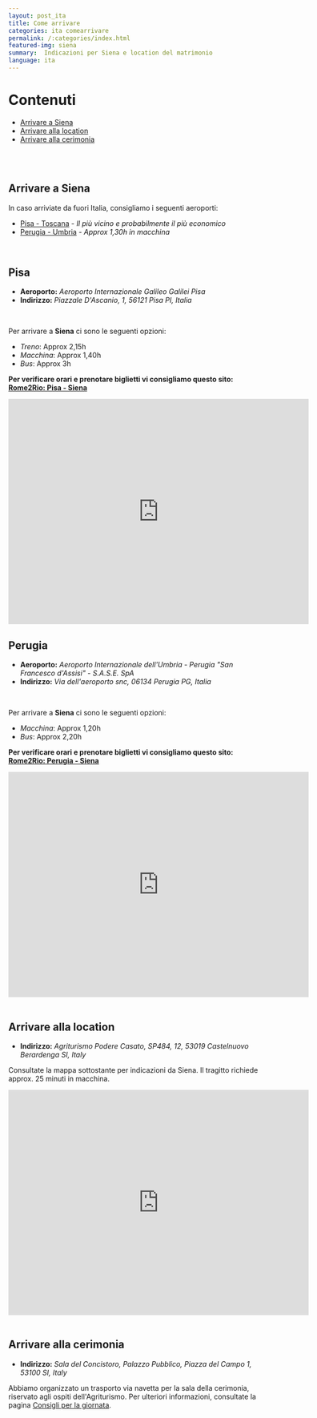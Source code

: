 ```yaml
---
layout: post_ita
title: Come arrivare
categories: ita comearrivare
permalink: /:categories/index.html
featured-img: siena
summary:  Indicazioni per Siena e location del matrimonio
language: ita
---
```

# Contenuti

* [Arrivare a Siena](#arrivare-a-siena) 
* [Arrivare alla location](#arrivare-alla-location) 
* [Arrivare alla cerimonia](#arrivare-alla-cerimonia) 
<br> 
<br> 


## Arrivare a Siena

In caso arriviate da fuori Italia, consigliamo i seguenti aeroporti:

* [Pisa - Toscana](#pisa) - *Il più  vicino e probabilmente il più  economico*
* [Perugia - Umbria](#perugia) - *Approx 1,30h in macchina*

<br>

## Pisa

* **Aeroporto:** *Aeroporto Internazionale Galileo Galilei Pisa*
* **Indirizzo:** *Piazzale D'Ascanio, 1, 56121 Pisa PI, Italia*
<br>

Per arrivare a **Siena** ci sono le seguenti opzioni:

* *Treno*: Approx 2,15h
* *Macchina*: Approx 1,40h
* *Bus*: Approx 3h

**Per verificare orari e prenotare biglietti vi consigliamo questo sito: [Rome2Rio: Pisa - Siena](https://www.rome2rio.com/it/map/Aeroporto-Pisa-PSA/Siena)**


<iframe src="https://www.google.com/maps/embed?pb=!1m28!1m12!1m3!1d369766.51404808654!2d10.554318500097166!3d43.61068716026395!2m3!1f0!2f0!3f0!3m2!1i1024!2i768!4f13.1!4m13!3e0!4m5!1s0x12d59180c9f0b2d1%3A0x790c25e1cb0e3017!2sPisa%20Galileo%20Galilei%20(PSA)%2C%20Piazzale%20D&#39;ascanio%2C%20Pisa%2C%20PI%2C%20Italia!3m2!1d43.689084199999996!2d10.3978845!4m5!1s0x132a2cbf34bf5313%3A0x5d731212f12343e3!2sSiena%2C%20SI%2C%20Italia!3m2!1d43.318808999999995!2d11.3307574!5e0!3m2!1sit!2suk!4v1573414640518!5m2!1sit!2suk" width="600" height="450" frameborder="0" style="border:0;" allowfullscreen=""></iframe>

<br>

## Perugia

* **Aeroporto:** *Aeroporto Internazionale dell'Umbria - Perugia "San Francesco d'Assisi" - S.A.S.E. SpA*
* **Indirizzo:** *Via dell'aeroporto snc, 06134 Perugia PG, Italia*

<br>

Per arrivare a **Siena** ci sono le seguenti opzioni:

* *Macchina*: Approx 1,20h
* *Bus*: Approx 2,20h

**Per verificare orari e prenotare biglietti vi consigliamo questo sito: [Rome2Rio: Perugia - Siena](https://www.rome2rio.com/it/map/Aeroporto-Perugia-PEG/Siena)**

<iframe src="https://www.google.com/maps/embed?pb=!1m28!1m12!1m3!1d744517.5677042087!2d11.356160351911035!3d43.2037892625722!2m3!1f0!2f0!3f0!3m2!1i1024!2i768!4f13.1!4m13!3e0!4m5!1s0x132c20963735c861%3A0x8747512abefee13f!2sAeroporto%20Internazionale%20dell&#39;Umbria%20-%20Perugia%20%22San%20Francesco%20d&#39;Assisi%22%20-%20S.A.S.E.%20SpA%2C%20Via%20dell&#39;aeroporto%20snc%2C%2006134%20Perugia%20PG%2C%20Italia!3m2!1d43.095233199999996!2d12.502450399999999!4m5!1s0x132a2cbf34bf5313%3A0x5d731212f12343e3!2sSiena%2C%20SI%2C%20Italia!3m2!1d43.318808999999995!2d11.3307574!5e0!3m2!1sit!2suk!4v1573414565045!5m2!1sit!2suk" width="600" height="450" frameborder="0" style="border:0;" allowfullscreen=""></iframe>
<br>
<br>

## Arrivare alla location

- **Indirizzo:** *Agriturismo Podere Casato, SP484, 12, 53019 Castelnuovo Berardenga SI, Italy*

Consultate la mappa sottostante per indicazioni da Siena. Il tragitto richiede approx. 25 minuti in macchina.


<iframe src="https://www.google.com/maps/embed?pb=!1m28!1m12!1m3!1d92906.32643751221!2d11.362732413296714!3d43.30750368256063!2m3!1f0!2f0!3f0!3m2!1i1024!2i768!4f13.1!4m13!3e0!4m5!1s0x132a2cbf34bf5313%3A0x5d731212f12343e3!2sSiena%2C%20SI%2C%20Italia!3m2!1d43.318808999999995!2d11.3307574!4m5!1s0x132bda9b14a927db%3A0xaa1d4636d58bdd17!2sAgriturismo%20Podere%20Casato%2C%20SP484%2C%2012%2C%2053019%20Castelnuovo%20Berardenga%20SI%2C%20Italia!3m2!1d43.333211299999995!2d11.532041!5e0!3m2!1sit!2suk!4v1573416094830!5m2!1sit!2suk" width="600" height="450" frameborder="0" style="border:0;" allowfullscreen=""></iframe>

<br> 
<br> 

## Arrivare alla cerimonia

- **Indirizzo:** *Sala del Concistoro, Palazzo Pubblico, Piazza del Campo 1, 53100 SI, Italy*

Abbiamo organizzato un trasporto via navetta per la sala della cerimonia, riservato agli ospiti dell'Agriturismo. Per ulteriori informazioni, consultate la pagina [Consigli per la giornata](https://lorenzaematteo.github.io/wedding/ita/consigli/).
